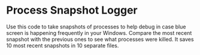 # Process Snapshot Logger
Use this code to take snapshots of processes to help debug in case blue screen is happening frequently in your Windows. Compare the most recent snapshot with the previous ones to see what processes were killed. It saves 10 most recent snapshots in 10 separate files.